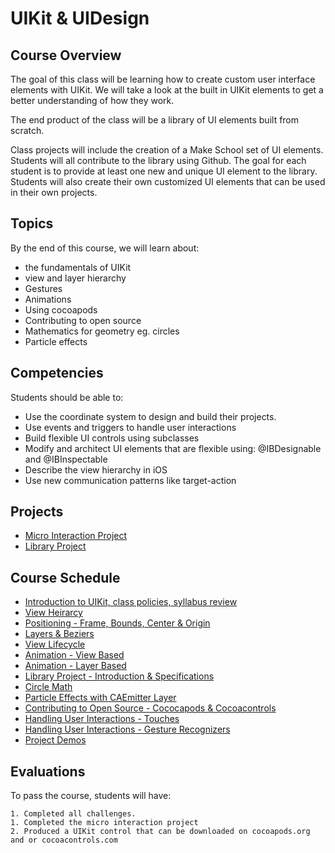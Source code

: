 # UIKit & UIDesign

## Course Overview

The goal of this class will be learning how to create custom user interface elements with UIKit. We will take a look at the built in UIKit elements to get a better understanding of how they work.

The end product of the class will be a library of UI elements built from scratch.

Class projects will include the creation of a Make School set of UI elements. Students will all contribute to the library using Github. The goal for each student is to provide at least one new and unique UI element to the library. Students will also create their own customized UI elements that can be used in their own projects.

## Topics
By the end of this course, we will learn about:

- the fundamentals of UIKit
- view and layer hierarchy
- Gestures
- Animations
- Using cocoapods
- Contributing to open source
- Mathematics for geometry eg. circles
- Particle effects

## Competencies

Students should be able to:

- Use the coordinate system to design and build their projects.
- Use events and triggers to handle user interactions
- Build flexible UI controls using subclasses
- Modify and architect UI elements that are flexible using: @IBDesignable and @IBInspectable
- Describe the view hierarchy in iOS
- Use new communication patterns like target-action


## Projects

- [Micro Interaction Project](Micro-Interaction-Project)
- [Library Project](Library-Project)

## Course Schedule

- [Introduction to UIKit, class policies, syllabus review](00-Intro)
- [View Heirarcy](01-View-Heirarcy)
- [Positioning - Frame, Bounds, Center & Origin](02-Frame-Bounds)
- [Layers & Beziers](03-Layers-&-Beziers)
- [View Lifecycle](04-View-Lifecycle)
- [Animation - View Based](04-Motion)
- [Animation - Layer Based](07-Animation-Layers)
- [Library Project - Introduction & Specifications](Library-Project)
- [Circle Math](07-Circle-Math)
- [Particle Effects with CAEmitter Layer](CAEmitterLayer)
- [Contributing to Open Source - Cococapods & Cocoacontrols](08-Cocoapods)
- [Handling User Interactions - Touches](09-Handling-Interactions-Touches)
- [ Handling User Interactions - Gesture Recognizers](10-Handling-Interactions-Touches)
- [Project Demos]()


## Evaluations

To pass the course, students will have:

    1. Completed all challenges.
    1. Completed the micro interaction project
    2. Produced a UIKit control that can be downloaded on cocoapods.org and or cocoacontrols.com
